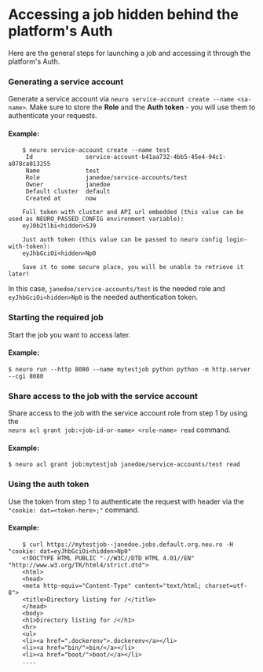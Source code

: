 # Accessing a job hidden behind the platform's Auth

Here are the general steps for launching a job and accessing it through the platform's Auth.

### Generating a service account

Generate a service account via `neuro service-account create --name <sa-name>`. Make sure to store the **Role** and the **Auth token** - you will use them to authenticate your requests.

#### Example:

```
    $ neuro service-account create --name test
     Id               service-account-b41aa732-4bb5-45e4-94c1-a078ca013255
     Name             test
     Role             janedoe/service-accounts/test
     Owner            janedoe
     Default cluster  default
     Created at       now
     
    Full token with cluster and API url embedded (this value can be used as NEURO_PASSED_CONFIG environment variable):
    eyJ0b2tlbi<hidden>SJ9
    
    Just auth token (this value can be passed to neuro config login-with-token):
    eyJhbGciOi<hidden>Np0
    
    Save it to some secure place, you will be unable to retrieve it later!
```

In this case, `janedoe/service-accounts/test` is the needed role and\
`eyJhbGciOi<hidden>Np0` is the needed authentication token.

### Starting the required job

Start the job you want to access later.

#### Example:

```
$ neuro run --http 8080 --name mytestjob python python -m http.server --cgi 8080
```

### Share access to the job with the service account

Share access to the job with the service account role from step 1 by using the \
`neuro acl grant job:<job-id-or-name> <role-name> read` command.

#### Example:

```
$ neuro acl grant job:mytestjob janedoe/service-accounts/test read
```

### Using the auth token

Use the token from step 1 to authenticate the request with header via the `"cookie: dat=<token-here>;"` command.

#### Example:

```
    $ curl https://mytestjob--janedoe.jobs.default.org.neu.ro -H "cookie: dat=eyJhbGciOi<hidden>Np0"
    <!DOCTYPE HTML PUBLIC "-//W3C//DTD HTML 4.01//EN" "http://www.w3.org/TR/html4/strict.dtd">
    <html>
    <head>
    <meta http-equiv="Content-Type" content="text/html; charset=utf-8">
    <title>Directory listing for /</title>
    </head>
    <body>
    <h1>Directory listing for /</h1>
    <hr>
    <ul>
    <li><a href=".dockerenv">.dockerenv</a></li>
    <li><a href="bin/">bin/</a></li>
    <li><a href="boot/">boot/</a></li>
    ....
```
